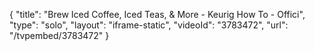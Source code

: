 {
    "title": "Brew Iced Coffee, Iced Teas, & More - Keurig How To - Offici",
    "type": "solo",
    "layout": "iframe-static",
    "videoId": "3783472",
    "url": "\/tvpembed\/3783472"
}